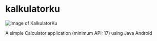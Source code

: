 # kalkulatorku

![Image of KalkulatorKu](https://i.imgur.com/pUXjbhl.png)

A simple Calculator application (minimum API: 17) using Java Android
